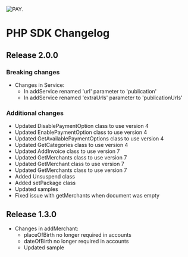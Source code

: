 ![PAY.](https://www.pay.nl/uploads/1/brands/main_logo.png)

# PHP SDK  Changelog #

## Release 2.0.0
### Breaking changes
* Changes in Service:
    - In addService renamed 'url' parameter to 'publication'
    - In addService renamed 'extraUrls' parameter to 'publicationUrls'

### Additional changes
* Updated DisablePaymentOption class to use version 4
* Updated EnablePaymentOption class to use version 4
* Updated GetAvailablePaymentOptions class to use version 4
* Updated GetCategories class to use version 4
* Updated AddInvoice class to use version 7
* Updated GetMerchants class to use version 7
* Updated GetMerchant class to use version 7
* Updated GetMerchants class to use version 7
* Added Unsuspend class
* Added setPackage class
* Updated samples
* Fixed issue with getMerchants when document was empty


## Release 1.3.0
* Changes in addMerchant:
    - placeOfBirth no longer required in accounts
    - dateOfBirth no longer required in accounts
    - Updated sample